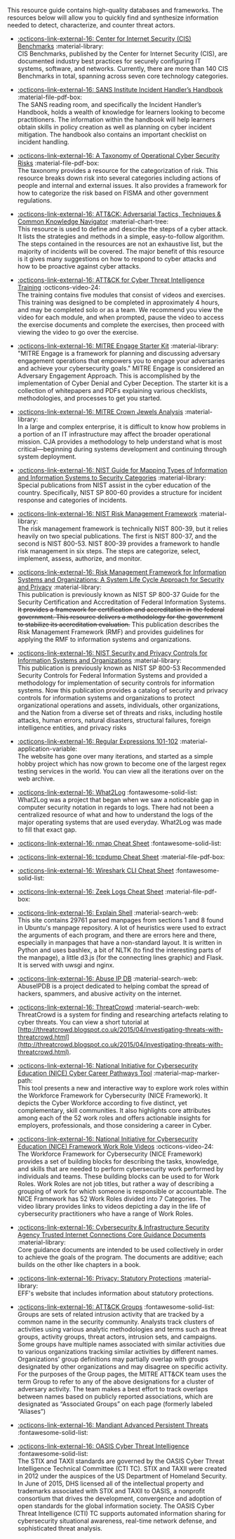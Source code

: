 This resource guide contains high-quality databases and frameworks. The resources below will allow you to quickly find and synthesize information needed to detect, characterize, and counter threat actors.

- [:octicons-link-external-16: Center for Internet Security (CIS) Benchmarks](https://www.cisecurity.org/cis-benchmarks/) :material-library:  
CIS Benchmarks, published by the Center for Internet Security (CIS), are documented industry best practices for securely configuring IT systems, software, and networks. Currently, there are more than 140 CIS Benchmarks in total, spanning across seven core technology categories.

- [:octicons-link-external-16: SANS Institute Incident Handler’s Handbook](https://www.sans.org/reading-room/whitepapers/incident/incident-handlers-handbook-33901) :material-file-pdf-box:  
The SANS reading room, and specifically the Incident Handler’s Handbook, holds a wealth of knowledge for learners looking to become practitioners. The information within the handbook will help learners obtain skills in policy creation as well as planning on cyber incident mitigation. The handbook also contains an important checklist on incident handling.

- [:octicons-link-external-16: A Taxonomy of Operational Cyber Security Risks](https://resources.sei.cmu.edu/asset_files/TechnicalNote/2014_004_001_91026.pdf) :material-file-pdf-box:  
The taxonomy provides a resource for the categorization of risk. This resource breaks down risk into several categories including actions of people and internal and external issues. It also provides a framework for how to categorize the risk based on FISMA and other government regulations.

- [:octicons-link-external-16: ATT&CK: Adversarial Tactics, Techniques & Common Knowledge Navigator](https://mitre-attack.github.io/attack-navigator/) :material-chart-tree:  
This resource is used to define and describe the steps of a cyber attack. It lists the strategies and methods in a simple, easy-to-follow algorithm. The steps contained in the resources are not an exhaustive list, but the majority of incidents will be covered. The major benefit of this resource is it gives many suggestions on how to respond to cyber attacks and how to be proactive against cyber attacks.

- [:octicons-link-external-16: ATT&CK for Cyber Threat Intelligence Training](https://attack.mitre.org/resources/training/cti/) :octicons-video-24:  
The training contains five modules that consist of videos and exercises. This training was designed to be completed in approximately 4 hours, and may be completed solo or as a team. We recommend you view the video for each module, and when prompted, pause the video to access the exercise documents and complete the exercises, then proceed with viewing the video to go over the exercise.

- [:octicons-link-external-16: MITRE Engage Starter Kit](https://engage.mitre.org/starter-kit/) :material-library: 
"MITRE Engage is a framework for planning and discussing adversary engagement operations that empowers you to engage your adversaries and achieve your cybersecurity goals." MITRE Engage is considered an Adversary Engagement Approach. This is accomplished by the implementation of Cyber Denial and Cyber Deception. The starter kit is a collection of whitepapers and PDFs explaining various checklists, methodologies, and processes to get you started.  

- [:octicons-link-external-16: MITRE Crown Jewels Analysis](https://www.mitre.org/publications/systems-engineering-guide/enterprise-engineering/systems-engineering-for-mission-assurance/crown-jewels-analysis) :material-library:  
In a large and complex enterprise, it is difficult to know how problems in a portion of an IT infrastructure may affect the broader operational mission. CJA provides a methodology to help understand what is most critical—beginning during systems development and continuing through system deployment.

- [:octicons-link-external-16: NIST Guide for Mapping Types of Information and Information Systems to Security Categories](https://csrc.nist.gov/publications/detail/sp/800-60/vol-1-rev-1/final) :material-library:  
Special publications from NIST assist in the cyber education of the country. Specifically, NIST SP 800-60 provides a structure for incident response and categories of incidents.

- [:octicons-link-external-16: NIST Risk Management Framework](https://csrc.nist.gov/projects/risk-management/risk-management-framework-(RMF)-Overview) :material-library:  
The risk management framework is technically NIST 800-39, but it relies heavily on two special publications. The first is NIST 800-37, and the second is NIST 800-53. NIST 800-39 provides a framework to handle risk management in six steps. The steps are categorize, select, implement, assess, authorize, and monitor.

- [:octicons-link-external-16: Risk Management Framework for Information Systems and Organizations: A System Life Cycle Approach for Security and Privacy](https://csrc.nist.gov/publications/detail/sp/800-37/rev-2/final) :material-library:  
This publication is previously known as NIST SP 800-37 Guide for the Security Certification and Accreditation of Federal Information Systems. ~~It provides a framework for certification and accreditation in the federal government. This resource delivers a methodology for the government to stabilize its accreditation evaluation.~~ This publication describes the Risk Management Framework (RMF) and provides guidelines for applying the RMF to information systems and organizations.

- [:octicons-link-external-16: NIST Security and Privacy Controls for Information Systems and Organizations](https://csrc.nist.gov/publications/detail/sp/800-53/rev-5/final) :material-library:  
This publication is previously known as NIST SP 800-53 Recommended Security Controls for Federal Information Systems and provided a methodology for implementation of security controls for information systems. Now this publication provides a catalog of security and privacy controls for information systems and organizations to protect organizational operations and assets, individuals, other organizations, and the Nation from a diverse set of threats and risks, including hostile attacks, human errors, natural disasters, structural failures, foreign intelligence entities, and privacy risks

- [:octicons-link-external-16: Regular Expressions 101-102](https://regex101.com/) :material-application-variable:  
The website has gone over many iterations, and started as a simple hobby project which has now grown to become one of the largest regex testing services in the world. You can view all the iterations over on the web archive.

- [:octicons-link-external-16: What2Log](https://what2log.com/) :fontawesome-solid-list:  
What2Log was a project that began when we saw a noticeable gap in computer security notation in regards to logs. There had not been a centralized resource of what and how to understand the logs of the major operating systems that are used everyday. What2Log was made to fill that exact gap.

- [:octicons-link-external-16: nmap Cheat Sheet](https://www.stationx.net/nmap-cheat-sheet/) :fontawesome-solid-list:

- [:octicons-link-external-16: tcpdump Cheat Sheet](https://packetlife.net/media/library/12/tcpdump.pdf) :material-file-pdf-box:

- [:octicons-link-external-16: Wireshark CLI Cheat Sheet](https://cheatography.com/mbwalker/cheat-sheets/tshark-wireshark-command-line/) :fontawesome-solid-list:

- [:octicons-link-external-16: Zeek Logs Cheat Sheet](http://gauss.ececs.uc.edu/Courses/c6055/pdf/bro_log_vars.pdf) :material-file-pdf-box:

- [:octicons-link-external-16: Explain Shell](https://explainshell.com/) :material-search-web:  
This site contains 29761 parsed manpages from sections 1 and 8 found in Ubuntu's manpage repository. A lot of heuristics were used to extract the arguments of each program, and there are errors here and there, especially in manpages that have a non-standard layout. It is written in Python and uses bashlex, a bit of NLTK (to find the interesting parts of the manpage), a little d3.js (for the connecting lines graphic) and Flask. It is served with uwsgi and nginx. 

- [:octicons-link-external-16: Abuse IP DB](https://www.abuseipdb.com) :material-search-web:  
AbuseIPDB is a project dedicated to helping combat the spread of hackers, spammers, and abusive activity on the internet.

- [:octicons-link-external-16: ThreatCrowd](https://www.threatcrowd.org) :material-search-web:  
ThreatCrowd is a system for finding and researching artefacts relating to cyber threats. You can view a short tutorial at [http://threatcrowd.blogspot.co.uk/2015/04/investigating-threats-with-threatcrowd.html](http://threatcrowd.blogspot.co.uk/2015/04/investigating-threats-with-threatcrowd.html).

- [:octicons-link-external-16: National Initiative for Cybersecurity Education (NICE) Cyber Career Pathways Tool](https://niccs.cisa.gov/workforce-development/cyber-career-pathways) :material-map-marker-path:  
This tool presents a new and interactive way to explore work roles within the Workforce Framework for Cybersecurity (NICE Framework). It depicts the Cyber Workforce according to five distinct, yet complementary, skill communities. It also highlights core attributes among each of the 52 work roles and offers actionable insights for employers, professionals, and those considering a career in Cyber.

- [:octicons-link-external-16: National Initiative for Cybersecurity Education (NICE) Framework Work Role Videos](https://www.nist.gov/itl/applied-cybersecurity/nice/nice-framework-work-role-videos) :octicons-video-24:  
The Workforce Framework for Cybersecurity (NICE Framework) provides a set of building blocks for describing the tasks, knowledge, and skills that are needed to perform cybersecurity work performed by individuals and teams. These building blocks can be used to for Work Roles. Work Roles are not job titles, but rather a way of describing a grouping of work for which someone is responsible or accountable. The NICE Framework has 52 Work Roles divided into 7 Categories. The video library provides links to videos depicting a day in the life of cybersecurity practitioners who have a range of Work Roles.

- [:octicons-link-external-16: Cybersecurity & Infrastructure Security Agency Trusted Internet Connections Core Guidance Documents](https://www.cisa.gov/publication/tic-30-core-guidance-documents) :material-library:  
Core guidance documents are intended to be used collectively in order to achieve the goals of the program. The documents are additive; each builds on the other like chapters in a book.

- [:octicons-link-external-16: Privacy: Statutory Protections](https://ilt.eff.org/Privacy__Statutory_Protections.html) :material-library:  
EFF's website that includes information about statutory protections.

- [:octicons-link-external-16: ATT&CK Groups](https://attack.mitre.org/groups/) :fontawesome-solid-list:  
Groups are sets of related intrusion activity that are tracked by a common name in the security community. Analysts track clusters of activities using various analytic methodologies and terms such as threat groups, activity groups, threat actors, intrusion sets, and campaigns. Some groups have multiple names associated with similar activities due to various organizations tracking similar activities by different names. Organizations' group definitions may partially overlap with groups designated by other organizations and may disagree on specific activity.  
For the purposes of the Group pages, the MITRE ATT&CK team uses the term Group to refer to any of the above designations for a cluster of adversary activity. The team makes a best effort to track overlaps between names based on publicly reported associations, which are designated as “Associated Groups” on each page (formerly labeled “Aliases”)

- [:octicons-link-external-16: Mandiant Advanced Persistent Threats](https://www.mandiant.com/resources/insights/apt-groups) :fontawesome-solid-list:  

- [:octicons-link-external-16: OASIS Cyber Threat Intelligence](https://oasis-open.github.io/cti-documentation/) :fontawesome-solid-list:  
The STIX and TAXII standards are governed by the OASIS Cyber Threat Intelligence Technical Committee (CTI TC). STIX and TAXII were created in 2012 under the auspices of the US Department of Homeland Security. In June of 2015, DHS licensed all of the intellectual property and trademarks associated with STIX and TAXII to OASIS, a nonprofit consortium that drives the development, convergence and adoption of open standards for the global information society. The OASIS Cyber Threat Intelligence (CTI) TC supports automated information sharing for cybersecurity situational awareness, real-time network defense, and sophisticated threat analysis.  